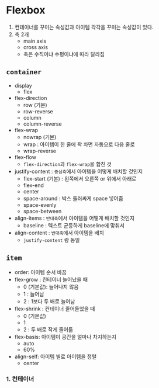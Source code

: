 # Flexbox

1. 컨테이너를 꾸미는 속성값과 아이템 각각을 꾸미는 속성값이 있다.
2. 축 2개
   - main axis
   - cross axis
   - 축은 수직이냐 수평이냐에 따라 달라짐

## `container`

- display
  - flex
- flex-direction
  - row (기본)
  - row-reverse
  - column
  - column-reverse
- flex-wrap
  - nowrap (기본)
  - wrap : 아이템이 한 줄에 꽉 차면 자동으로 다음 줄로
  - wrap-reverse
- flex-flow
  - `flex-direction`과 `flex-wrap`을 합친 것
- justify-content : `중심축`에서 아이템을 어떻게 배치할 것인지
  - flex-start (기본) : 왼쪽에서 오른쪽 or 위에서 아래로
  - flex-end
  - center
  - space-around : 박스 둘러싸게 space 넣어줌
  - space-evenly
  - space-between
- align-items : `반대축`에서 아이템을 어떻게 배치할 것인지
  - baseline : 텍스트 균등하게 baseline에 맞춰서
- align-content : `반대축`에서 아이템을 배치
  - `justify-content` 랑 동일

## `item`

- order: 아이템 순서 바꿈
- flex-grow : 컨테이너 늘어났을 때
  - 0 (기본값): 늘어나지 않음
  - 1 : 늘어남
  - 2 : 1보다 두 배로 늘어남
- flex-shrink : 컨테이너 줄어들었을 때
  - 0 (기본값)
  - 1
  - 2 : 두 배로 작게 줄어듦
- flex-basis: 아이템이 공간을 얼마나 차지하는지
  - auto
  - 60%
- align-self: 아이템 별로 아이템을 정렬
  - center

### 1. 컨테이너
